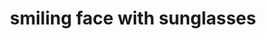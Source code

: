 ---
layout: smileys&emotion
title: smiling face with sunglasses
emoji: smiling_face_with_sunglasses
permalink: 😎.html
image: assets/img/3moji/smiling_face_with_sunglasses.png
---
